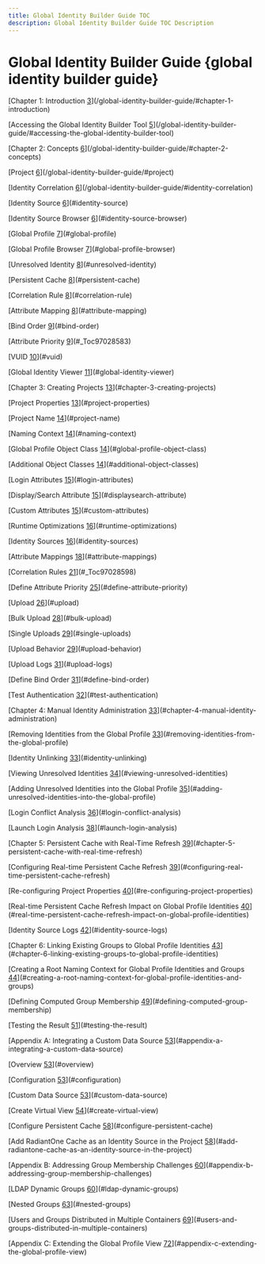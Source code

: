 ```yaml
---
title: Global Identity Builder Guide TOC
description: Global Identity Builder Guide TOC Description
---
```


# Global Identity Builder Guide {global identity builder guide}

[Chapter 1: Introduction [3](#chapter-1-introduction)](/global-identity-builder-guide/#chapter-1-introduction)

[Accessing the Global Identity Builder Tool [5](#accessing-the-global-identity-builder-tool)](/global-identity-builder-guide/#accessing-the-global-identity-builder-tool)

[Chapter 2: Concepts [6](#chapter-2-concepts)](/global-identity-builder-guide/#chapter-2-concepts)

[Project [6](#project)](/global-identity-builder-guide/#project)

[Identity Correlation [6](#identity-correlation)](/global-identity-builder-guide/#identity-correlation)

[Identity Source [6](#identity-source)](#identity-source)

[Identity Source Browser [6](#identity-source-browser)](#identity-source-browser)

[Global Profile [7](#global-profile)](#global-profile)

[Global Profile Browser [7](#global-profile-browser)](#global-profile-browser)

[Unresolved Identity [8](#unresolved-identity)](#unresolved-identity)

[Persistent Cache [8](#persistent-cache)](#persistent-cache)

[Correlation Rule [8](#correlation-rule)](#correlation-rule)

[Attribute Mapping [8](#attribute-mapping)](#attribute-mapping)

[Bind Order [9](#bind-order)](#bind-order)

[Attribute Priority [9](#_Toc97028583)](#_Toc97028583)

[VUID [10](#vuid)](#vuid)

[Global Identity Viewer [11](#global-identity-viewer)](#global-identity-viewer)

[Chapter 3: Creating Projects [13](#chapter-3-creating-projects)](#chapter-3-creating-projects)

[Project Properties [13](#project-properties)](#project-properties)

[Project Name [14](#project-name)](#project-name)

[Naming Context [14](#naming-context)](#naming-context)

[Global Profile Object Class [14](#global-profile-object-class)](#global-profile-object-class)

[Additional Object Classes [14](#additional-object-classes)](#additional-object-classes)

[Login Attributes [15](#login-attributes)](#login-attributes)

[Display/Search Attribute [15](#displaysearch-attribute)](#displaysearch-attribute)

[Custom Attributes [15](#custom-attributes)](#custom-attributes)

[Runtime Optimizations [16](#runtime-optimizations)](#runtime-optimizations)

[Identity Sources [16](#identity-sources)](#identity-sources)

[Attribute Mappings [18](#attribute-mappings)](#attribute-mappings)

[Correlation Rules [21](#_Toc97028598)](#_Toc97028598)

[Define Attribute Priority [25](#define-attribute-priority)](#define-attribute-priority)

[Upload [26](#upload)](#upload)

[Bulk Upload [28](#bulk-upload)](#bulk-upload)

[Single Uploads [29](#single-uploads)](#single-uploads)

[Upload Behavior [29](#upload-behavior)](#upload-behavior)

[Upload Logs [31](#upload-logs)](#upload-logs)

[Define Bind Order [31](#define-bind-order)](#define-bind-order)

[Test Authentication [32](#test-authentication)](#test-authentication)

[Chapter 4: Manual Identity Administration [33](#chapter-4-manual-identity-administration)](#chapter-4-manual-identity-administration)

[Removing Identities from the Global Profile [33](#removing-identities-from-the-global-profile)](#removing-identities-from-the-global-profile)

[Identity Unlinking [33](#identity-unlinking)](#identity-unlinking)

[Viewing Unresolved Identities [34](#viewing-unresolved-identities)](#viewing-unresolved-identities)

[Adding Unresolved Identities into the Global Profile [35](#adding-unresolved-identities-into-the-global-profile)](#adding-unresolved-identities-into-the-global-profile)

[Login Conflict Analysis [36](#login-conflict-analysis)](#login-conflict-analysis)

[Launch Login Analysis [38](#launch-login-analysis)](#launch-login-analysis)

[Chapter 5: Persistent Cache with Real-Time Refresh [39](#chapter-5-persistent-cache-with-real-time-refresh)](#chapter-5-persistent-cache-with-real-time-refresh)

[Configuring Real-time Persistent Cache Refresh [39](#configuring-real-time-persistent-cache-refresh)](#configuring-real-time-persistent-cache-refresh)

[Re-configuring Project Properties [40](#re-configuring-project-properties)](#re-configuring-project-properties)

[Real-time Persistent Cache Refresh Impact on Global Profile Identities [40](#real-time-persistent-cache-refresh-impact-on-global-profile-identities)](#real-time-persistent-cache-refresh-impact-on-global-profile-identities)

[Identity Source Logs [42](#identity-source-logs)](#identity-source-logs)

[Chapter 6: Linking Existing Groups to Global Profile Identities [43](#chapter-6-linking-existing-groups-to-global-profile-identities)](#chapter-6-linking-existing-groups-to-global-profile-identities)

[Creating a Root Naming Context for Global Profile Identities and Groups [44](#creating-a-root-naming-context-for-global-profile-identities-and-groups)](#creating-a-root-naming-context-for-global-profile-identities-and-groups)

[Defining Computed Group Membership [49](#defining-computed-group-membership)](#defining-computed-group-membership)

[Testing the Result [51](#testing-the-result)](#testing-the-result)

[Appendix A: Integrating a Custom Data Source [53](#appendix-a-integrating-a-custom-data-source)](#appendix-a-integrating-a-custom-data-source)

[Overview [53](#overview)](#overview)

[Configuration [53](#configuration)](#configuration)

[Custom Data Source [53](#custom-data-source)](#custom-data-source)

[Create Virtual View [54](#create-virtual-view)](#create-virtual-view)

[Configure Persistent Cache [58](#configure-persistent-cache)](#configure-persistent-cache)

[Add RadiantOne Cache as an Identity Source in the Project [58](#add-radiantone-cache-as-an-identity-source-in-the-project)](#add-radiantone-cache-as-an-identity-source-in-the-project)

[Appendix B: Addressing Group Membership Challenges [60](#appendix-b-addressing-group-membership-challenges)](#appendix-b-addressing-group-membership-challenges)

[LDAP Dynamic Groups [60](#ldap-dynamic-groups)](#ldap-dynamic-groups)

[Nested Groups [63](#nested-groups)](#nested-groups)

[Users and Groups Distributed in Multiple Containers [69](#users-and-groups-distributed-in-multiple-containers)](#users-and-groups-distributed-in-multiple-containers)

[Appendix C: Extending the Global Profile View [72](#appendix-c-extending-the-global-profile-view)](#appendix-c-extending-the-global-profile-view)

